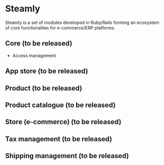 # Steamly

Steamly is a set of modules developed in Ruby/Rails forming an ecosystem of core functionalites for e-commerce/ERP platforms.


## Core (to be released)
- Access management

## App store (to be released)

## Product (to be released)

## Product catalogue (to be released)

## Store (e-commerce) (to be released)

## Tax management (to be released)

## Shipping management (to be released)
